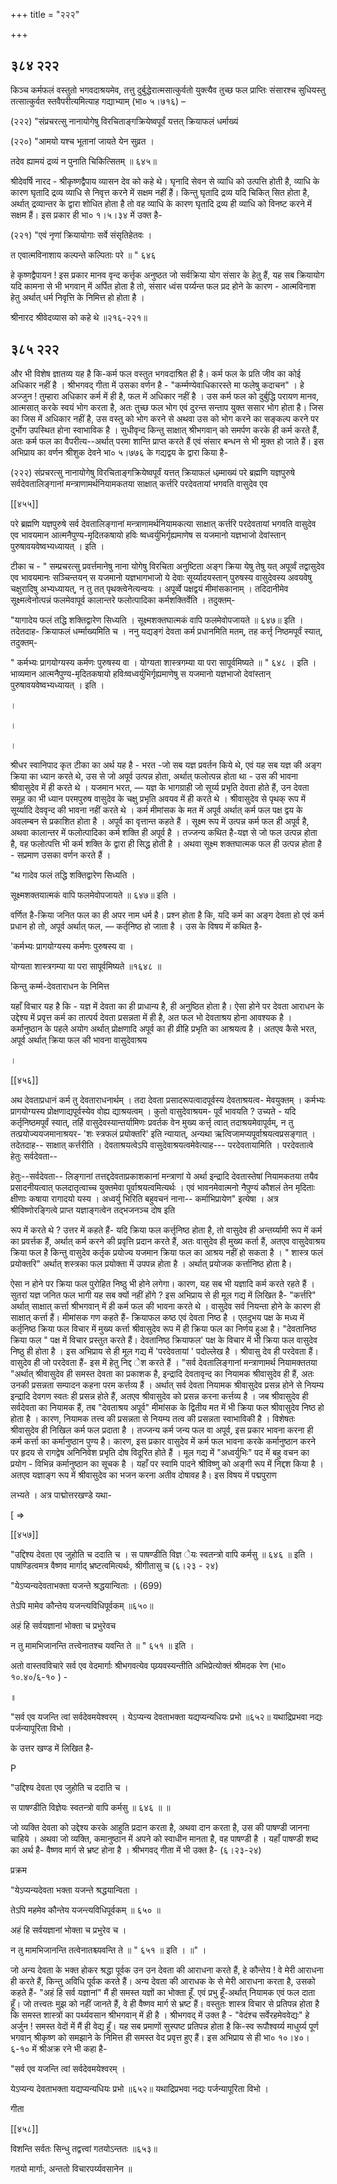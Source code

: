 +++
title = "२२२"

+++


## ३८४ २२२
किञ्च कर्मफलं वस्तुतो भगवदाश्रयमेव, तत्तु दुर्बुद्धेरात्मसात्कुर्वतो युक्त्यैव तुच्छ फल प्राप्तिः संसारश्च सुधियस्तु तत्सात्कुर्वत स्तवैपरीत्यमित्याह गद्याभ्याम् (भा० ५।७१६) – 

(२२२) "संप्रचरत्सु नानायोगेषु विरचिताङ्गक्रियेष्वपूर्वं यत्तत् क्रियाफलं धर्माख्यं 

(२२०) "आमयो यश्च भूतानां जायते येन सुव्रत । 

तदेव ह्यामयं द्रव्यं न पुनाति चिकित्सितम् ॥ ६४५॥ 

श्रीदेवर्षि नारद - श्रीकृष्णद्वैपाय व्यासन देव को कहे थे। घृनादि सेवन से व्याधि को उत्पत्ति होती है, व्याधि के कारण घृतादि द्रव्य व्याधि से निवृत्त करने में सक्षम नहीं हैं। किन्तु घृतादि द्रव्य यदि चिकित् सित होता है, अर्थात् द्रव्यान्तर के द्वारा शोधित होता है तो वह व्याधि के कारण घृतादि द्रव्य ही व्याधि को विनष्ट करने में सक्षम हैं। इस प्रकार ही भा० १।५।३४ में उक्त है- 

(२२१) "एवं नृणां क्रियायोगाः सर्वे संसृतिहेतवः । 

त एवात्मविनाशाय कल्पन्ते कल्पिताः परे ॥ " ६४६ 

हे कृष्णद्वैपायन ! इस प्रकार मानव वृन्द कर्त्तृक अनुष्ठत जो सर्वक्रिया योग संसार के हेतु हैं, यह सब क्रियायोग यदि कामना से भी भगवान् में अर्पित होता है तो, संसार ध्वंस पर्य्यन्त फल प्रद होने के कारण - आत्मविनाश हेतु अर्थात् धर्म निवृत्ति के निमित्त हो होता है । 

श्रीनारद श्रीवेदव्यास को कहे थे ॥२१६-२२१॥ 


## ३८५ २२२
और भी विशेष ज्ञातव्य यह है कि-कर्म फल वस्तुत भगवदाश्रित ही है। कर्म फल के प्रति जीव का कोई अधिकार नहीं है । श्रीभगवद् गीता में उसका वर्णन है - "कर्म्मण्येवाधिकारस्ते मा फलेषु कदाचन" । हे अज्जुन ! तुम्हारा अधिकार कर्म में ही है, फल में अधिकार नहीं है । उस कर्म फल को दुर्बुद्धि परायण मानव, आत्मसात् करके स्वयं भोग करता है, अतः तुच्छ फल भोग एवं दुरन्त सन्ताप युक्त ससार भोग होता है। जिस का जिस में अधिकार नहीं है, उस वस्तु को भोग करने से अथवा उस को भोग करने का सङ्कल्प करने पर दुर्भोग उपस्थित होना स्वाभाविक है । सुधीवृन्द किन्तु साक्षात् श्रीभगवान् को समर्पण करके ही कर्म करते हैं, अतः कर्म फल का वैपरीत्य--अर्थात् परमा शान्ति प्राप्त करते हैं एवं संसार बन्धन से भी मुक्त हो जाते हैं। इस अभिप्राय का वर्णन श्रीशुक देवने भा० ५।७७६ के गद्यद्वय के द्वारा किया है- 

(२२२) संप्रचरत्सु नानायोगेषु विरचिताङ्गक्रियेष्वपूर्वं यत्तत् क्रियाफलं धम्र्माख्यं परे ब्रह्मणि यज्ञपुरुषे सर्वदेवतालिङ्गानां मन्त्राणामर्थनियामकतया साक्षात् कर्त्तरि परदेवतायां भगवति वासुदेव एव 



[[४५५]]

परे ब्रह्मणि यज्ञपुरुषे सर्व देवतालिङ्गानां मन्त्राणामर्थनियामकत्या साक्षात् कर्त्तरि परदेवतायां भगवति वासुदेव एव भावयमान आत्मनैपुण्य-मृदितकषायो हविः ष्वध्वर्युभिर्गृह्यमाणेष स यजमानो यज्ञभाजो देवांस्तान् पुरुषावयवेष्वभ्यध्यायत् । इति । 

टीका च - " सम्प्रचरत्सु प्रवर्त्तमानेषु नाना योगेषु विरचिता अनुष्टिता अङ्ग क्रिया येषु तेषु यत् अपूर्व्वं तद्वासुदेव एव भावयमानः सञ्चिन्तयन् स यजमानो यज्ञभागभाजो ये देवाः सूर्य्यादयस्तान् पुरुषस्य वासुदेवस्य अवयवेषु चक्षुरादिषु अभ्यध्यायत्, न तु तत् पृथक्त्वेनेत्यन्वयः । अपूर्व्वे पक्षद्वयं मीमांसकानाम् । तदिदानीमेव सूक्ष्मत्वेनोत्पन्नं फलमेवापूर्व कालान्तरे फलोत्पादिका कर्मशक्तिर्वेति । तदुक्तम्- 

"यागादेय फलं तद्धि शक्तिद्वारेण सिध्यति । सूक्ष्मशक्तघात्मकं वापि फलमेवोपजायते ॥ ६४७॥ इति । तदेतदाह- क्रियाफलं धर्म्माख्यमिति च । ननु यद्यङ्गं देवता कर्म प्रधानमिति मतम्, तह कर्त्तृ निष्ठमपूर्वं स्यात्, तदुक्तम्- 

" कर्मभ्यः प्रागयोग्यस्य कर्मणः पुरुषस्य वा । योग्यता शास्त्रगम्या या परा सापूर्वमिष्यते ॥ " ६४८ । इति । भाव्यमान आत्मनैपुण्य-मृदितकषायो हविःष्वध्वर्युभिर्गृह्यमाणेषु स यजमानो यज्ञभाजो देवांस्तान् पुरुषावयवेष्वभ्यध्यायत् । इति । 

। 

। 


। 

श्रीधर स्वानिपाद कृत टीका का अर्थ यह है - भरत -जो सब यज्ञ प्रवर्तन किये थे, एवं यह सब यज्ञ की अङ्ग क्रिया का ध्यान करते थे, उस से जो अपूर्व उत्पन्न होता, अर्थात् फलोत्पन्न होता था - उस की भावना श्रीवासुदेव में ही करते थे । यजमान भरत, — यज्ञ के भागग्राही जो सूर्य्य प्रभृति देवता होते हैं, उन देवता समूह का भी ध्यान परमपुरुष वासुदेव के चक्षु प्रभृति अवयव में ही करते थे । श्रीवासुदेव से पृथक् रूप में सूर्य्यादि देववृन्द की भावना नहीं करते थे । कर्म मीमांसक के मत में अपूर्व अर्थात् कर्म फल पक्ष द्वय के अवलम्बन से प्रकाशित होता है । अपूर्व का वृत्तान्त कहते हैं । सूक्ष्म रूप में उत्पन्न कर्म फल ही अपूर्व है, अथवा कालान्तर में फलोत्पादिका कर्म शक्ति ही अपूर्व है । तज्जन्य कथित है-यज्ञ से जो फल उत्पन्न होता है, वह फलोत्पत्ति भी कर्म शक्ति के द्वारा ही सिद्ध होती है । अथवा सूक्ष्म शक्तघात्मक फल ही उत्पन्न होता है - सप्रमाण उसका वर्णन करते हैं । 

"थ गादेव फलं तद्धि शक्तिद्वारेण सिध्यति । 

सूक्ष्मशक्तयात्मकं वापि फलमेवोपजायते ॥ ६४७॥ इति । 

वर्णित है-क्रिया जनित फल का ही अपर नाम धर्म है। प्रश्न होता है कि, यदि कर्म का अङ्ग देवता हो एवं कर्म प्रधान हो तो, अपूर्व अर्थात् फल, — कर्तृनिष्ठ हो जाता है । उस के विषय में कथित है- 

'कर्मभ्यः प्रागयोग्यस्य कर्मणः पुरुषस्य वा । 

योग्यता शास्त्रगम्या या परा सापूर्वमिष्यते ॥१६४८ ॥ 

किन्तु कर्म्म-देवताराधन के निमित्त 

यहाँ विचार यह है कि - यज्ञ में देवता का ही प्राधान्य है, ही अनुष्ठित होता है। ऐसा होने पर देवता आराधन के उद्देश्य में प्रवृत्त कर्म का तात्पर्य देवता प्रसन्नता में ही है, अत फल भो देवताश्रय होना आवश्यक है । कर्मानुष्ठान के पहले अयोग अर्थात् प्रोक्षणादि अपूर्व का ही व्रीहि प्रभृति का आश्रयत्व है । अतएव कैसे भरत, अपूर्व अर्थात् क्रिया फल की भावना वासुदेवाश्रय 

। 

[[४५६]] 

अथ देवताप्रधानं कर्म तु देवताराधनार्थम् । तदा देवता प्रसादरूपत्वादपूर्वस्य देवताश्रयत्व- मेवयुक्तम् । कर्मभ्यः प्रागयोग्यस्य प्रोक्षणाद्यपूर्वस्येव वोह्य द्याश्रयत्वम् । कुतो वासुदेवाश्रयम- पूर्वं भावयति ? उच्यते - यदि कर्तृनिष्ठमपूर्वं स्यात्, तर्हि वासुदेवस्यान्तर्यामिणः प्रवर्तक वेन मुख्य कर्त्तृ त्वात् तदाश्रयमेवापूर्वम्, न तु तत्प्रयोज्ययजमानाश्रयर- 'शः स्त्रफलं प्रयोक्तरि' इति न्यायात्, अन्यथा ऋत्विजामप्यपूर्वाश्रयत्वप्रसङ्गात् । तदेतदाह-- साक्षात् कर्त्तरीति । देवताश्रयत्वेऽपि वासुदेवाश्रयत्वमेवेत्याह--- परदेवतायामिति । परदेवतात्वे हेतुः सर्वदेवता-- 

हेतुः--सर्वदेवता-- लिङ्गानां तत्तद्ददेवताप्रकाशकानां मन्त्राणां ये अर्था इन्द्रादि देवतास्तेषां नियामकतया तयैव प्रसादनीयत्वात् फलदातृत्वाच्च युक्तमेवा पूर्वाश्रयत्वमित्यर्थः । एवं भावनमेवात्मनो नैपुण्यं कौशलं तेन मृदिताः क्षीणाः कषाया रागादयो यस्य । अध्वर्यु भिरिति बहुवचनं नाना-- कर्माभिप्रायेण" इत्येषा । अत्र श्रीविष्णोरङ्गित्वे प्राप्त यज्ञाङ्गत्वेन तद्भजनञ्च दोष इति 

रूप में करते थे ? उत्तर में कहते हैं- यदि क्रिया फल कर्त्तृनिष्ठ होता है, तो वासुदेव ही अन्तर्य्यामी रूप में कर्म का प्रवर्त्तक हैं, अर्थात् कर्म करने की प्रवृत्ति प्रदान करते हैं, अतः वासुदेव ही मुख्य कर्ता हैं, अतएव वासुदेवाश्रय क्रिया फल है किन्तु वासुदेव कर्तृक प्रयोज्य यजमान क्रिया फल का आश्रय नहीं हो सकता है । " शास्त्र फलं प्रयोक्तरि" अर्थात् शस्त्रका फल प्रयोक्ता में उपपन्न होता है । अर्थात् प्रयोजक कर्त्तानिष्ठ होता है। 

ऐसा न होने पर क्रिया फल पुरोहित निष्ठु भी होने लगेगा। कारण, यह सब भी यज्ञादि कर्म करते रहते हैं । सुतरां यज्ञ जनित फल भागी यह सब क्यों नहीं होंगे ? इस अभिप्राय से ही मूल गद्य में लिखित है- "कर्त्तरि" अर्थात् साक्षात् कर्त्ता श्रीभगवान् में ही कर्म फल की भावना करते थे । वासुदेव सर्व नियन्ता होने के कारण ही साक्षात् कर्त्ता हैं। मीमांसक गण कहते हैं- क्रियाफल कष्ठ एवं देवता निष्ठ है । एतदुभय पक्ष के मध्य में कर्तृनिष्ठ क्रिया फल विचार में मुख्य कर्त्ता श्रीवासुदेव रूप में ही क्रिया फल का निर्णय हुआ है। "देवतानिष्ठ क्रिया फल " पक्ष में विचार प्रस्तुत करते हैं। देवतानिष्ठ क्रियाफल' पक्ष के विचार में भी क्रिया फल वासुदेव निष्ठु ही होता है । इस अभिप्राय से ही मूल गद्य में 'परदेवतायां ' पदोल्लेख है । श्रीवासु देव ही परदेवता हैं। वासुदेव ही जो परदेवता हैं- इस में हेतु निद्द ेश करते हैं । "सर्व देवतालिङ्गानां मन्त्राणामर्थ नियामक्ततया "अर्थात् श्रीवासुदेव ही समस्त देवता का प्रकाशक है, इन्द्रादि देवतावृन्द का नियामक श्रीवासुदेव ही हैं, अतः उनकी प्रसन्नता सम्पादन कहना परम कर्त्तव्य हैं । अर्थात् सर्व देवता नियामक श्रीवासुदेव प्रसन्न होने से नियम्य इन्द्रादि देवगण स्वतः ही प्रसन्न होते हैं, अतएव श्रीवासुदेव को प्रसन्न करना कर्त्तव्य है । जब श्रीवासुदेव ही सर्वदेवता का नियामक हैं, तब "देवताश्रय अपूर्व" मीमांसक के द्वितीय मत में भी क्रिया फल श्रीवासुदेव निष्ठ हो होता है । कारण, नियामक तत्त्व की प्रसन्नता से नियम्य तत्व की प्रसन्नता स्वाभाविकी है । विशेषतः श्रीवासुदेव ही निखिल कर्म फल प्रदाता है । तज्जन्य कर्म जन्य फल वा अपूर्व, इस प्रकार भावना करना ही कर्म कर्त्ता का कर्मानुष्ठान पुण्य है। कारण, इस प्रकार वासुदेव में कर्म फल भावना करके कर्मानुष्ठान करने पर हृदय से रागद्वेष अनिनिवेश प्रभृति दोष विदूरित होते हैं । मूल गद्य में "अध्वर्युभिः" पद में बहु वचन का प्रयोग - विभिन्न कर्मानुष्ठान का सूचक है । यहाँ पर स्वामि पादने श्रीविष्णु को अङ्गी रूप में निद्दश किया है । अतएव यज्ञाङ्ग रूप में श्रीवासुदेव का भजन करना अतीव दोषावह है। इस विषय में पद्मपुराण 



लभ्यते । अत्र पाद्मोत्तरखण्डे यथा- 

[ => 

[[४५७]]

"उद्दिश्य देवता एव जुहोति च ददाति च । स पाषण्डीति विज्ञ ेयः स्वतन्त्रो वापि कर्मसु ॥ ६४६ ॥ इति । पाषण्डित्वमत्र वैष्णव मार्गाद् भ्रष्टत्वमित्यर्थः, श्रीगीतासु च (६।२३ - २४) 

"येऽप्यन्यदेवताभक्ता यजन्ते श्रद्धयान्विताः । (699) 

तेऽपि मामेव कौन्तेय यजन्त्यविधिपूर्वकम् ॥६५०॥ 

अहं हि सर्वयज्ञानां भोक्ता च प्रभुरेवच 

न तु मामभिजानन्ति तत्त्वेनातश्च यवन्ति ते ॥ " ६५१ ॥ इति । 

अतो वास्तवविचारे सर्व एव वेदमार्गाः श्रीभगवत्येव पय्र्यवस्यन्तीति अभिप्रेत्योक्तं श्रीमदक रेण (भा० १०.४०/६-१० ) - 

॥ 

"सर्व एव यजन्ति त्वां सर्वदेवमयेश्वरम् । येऽप्यन्य देवताभक्ता यद्यप्यन्यधियः प्रभो ॥६५२॥ यथाद्रिप्रभवा नद्यः पर्जन्यापूरिता विभो । 

के उत्तर खण्ड में लिखित है- 

P 

"उद्दिश्य देवता एव जुहोति च ददाति च । 

स पाषण्डीति विज्ञेयः स्वतन्त्रो वापि कर्मसु ॥ ६४६ ॥ ॥ 

जो व्यक्ति देवता को उद्देश्य करके आहुति प्रदान करता है, अथवा दान करता है, उस की पाषण्डी जानना चाहिये । अथवा जो व्यक्ति, कमानुष्ठान में अपने को स्वाधीन मानता है, वह पाषण्डी है । यहाँ पाषण्डी शब्द का अर्थ है- वैष्णव मार्ग से भ्रष्ट होना है । श्रीभगवद् गीता में भी उक्त है- (६।२३-२४) 

प्रक्रम 

"येऽप्यन्यदेवता भक्ता यजन्ते श्रद्धयान्विता । 

तेऽपि महमेव कौन्तेय यजन्त्यविधिपूर्वकम् ॥ ६५० ॥ 

अहं हि सर्वयज्ञानां भोक्ता च प्रभुरेव च । 

न तु मामभिजानन्ति तत्वेनातश्च्यवन्ति ते ॥ " ६५१ ॥ इति । ॥" । 

जो अन्य देवता के भक्त होकर श्रद्धा पूर्वक उन उन देवता की आराधना करते हैं, हे कौन्तेय ! वे मेरी आराधना ही करते हैं, किन्तु अविधि पूर्वक करते हैं। अन्य देवता की आराधक के से मेरी आराधना करता है, उसको कहते हैं- "अहं हि सर्व यज्ञानां" मैं ही समस्त यज्ञों का भोक्ता हूँ. एवं प्रभु हूँ-अर्थात् नियामक एवं फल दाता हूँ। जो तत्त्वतः मुझ को नहीं जानते हैं, वे ही वैष्णव मार्ग से भ्रष्ट हैं। वस्तुतः शास्त्र विचार से प्रतिपन्न होता है कि समस्त शास्त्रों का पर्थ्यवसान श्रीभगवान् में ही है । श्रीभगवद् में उक्त है - "वेदंश्च सर्वेरहमेववेद्यः" हे अर्जुन ! समस्त वेदों में मैं ही वेद्य हूँ। यह सब प्रमाणों सुस्पष्ट प्रतिपन्न होता है कि-स्व रूपौश्वर्य्य माधुर्य्य पूर्ण भगवान् श्रीकृष्ण को समझाने के निमित्त ही समस्त वेद प्रवृत्त हुए हैं। इस अभिप्राय से ही भा० १०।४०।६-१० में श्रीअक्र रने भी कहा है- 

"सर्व एव यजन्ति त्वां सर्वदेवमयेश्वरम् । 

येऽप्यन्य देवताभक्ता यद्यप्यन्यधियः प्रभो ॥६५२॥ यथाद्रिप्रभवा नद्यः पर्जन्यापूरिता विभो । 

गीता 

[[४५८]] 



विशन्ति सर्वतः सिन्धु तद्वत्त्वां गतयोऽन्ततः ॥६५३॥ 

गतयो मार्गाः, अन्ततो विचारपर्य्यवसानेन ॥ 
